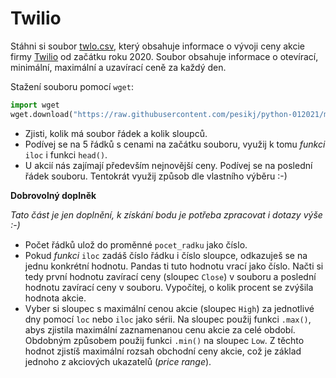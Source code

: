 # Twilio

Stáhni si soubor [twlo.csv](twlo.csv), který obsahuje informace o vývoji ceny akcie firmy [Twilio](https://www.twilio.com/) od začátku roku 2020. Soubor obsahuje informace o otevírací, minimální, maximální a uzavírací ceně za každý den.

Stažení souboru pomocí `wget`:

```python
import wget
wget.download("https://raw.githubusercontent.com/pesikj/python-012021/master/zadani/5/twlo.csv")
```

* Zjisti, kolik má soubor řádek a kolik sloupců.
* Podívej se na 5 řádků s cenami na začátku souboru, využij k tomu *funkci* `iloc` i funkci `head()`.
* U akcií nás zajímají především nejnovější ceny. Podívej se na poslední řádek souboru. Tentokrát využij způsob dle vlastního výběru :-)

**Dobrovolný doplněk**

*Tato část je jen doplnění, k získání bodu je potřeba zpracovat i dotazy výše :-)*

* Počet řádků ulož do proměnné `pocet_radku` jako číslo.
* Pokud *funkci* `iloc` zadáš číslo řádku i číslo sloupce, odkazuješ se na jednu konkrétní hodnotu. Pandas ti tuto hodnotu vrací jako číslo. Načti si tedy první hodnotu zavírací ceny (sloupec `Close`) v souboru a poslední hodnotu zavírací ceny v souboru. Vypočítej, o kolik procent se zvýšila hodnota akcie.
* Vyber si sloupec s maximální cenou akcie (sloupec `High`) za jednotlivé dny pomocí `loc` nebo `iloc` jako sérii. Na sloupec použij funkci `.max()`, abys zjistila maximální zaznamenanou cenu akcie za celé období. Obdobným způsobem použij funkci `.min()` na sloupec `Low`. Z těchto hodnot zjistíš maximální rozsah obchodní ceny akcie, což je základ jednoho z akciových ukazatelů (*price range*).

